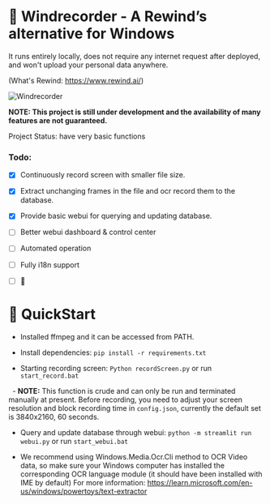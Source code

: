 # 🦝 Windrecorder - A Rewind’s alternative for Windows

It runs entirely locally, does not require any internet request after deployed, and won't upload your personal data anywhere.

(What's Rewind: https://www.rewind.ai/)

![Windrecorder](https://github.com/Antonoko/Windrecorder/blob/main/__assets__/preview.png)


**NOTE: This project is still under development and the availability of many features are not guaranteed.**

Project Status: have very basic functions


### Todo:
- [x] Continuously record screen with smaller file size.
- [x] Extract unchanging frames in the file and ocr record them to the database.
- [x] Provide basic webui for querying and updating database.
- [ ] Better webui dashboard & control center
- [ ] Automated operation
- [ ] Fully i18n support
- [ ] 🤔


# 🦝 QuickStart

- Installed ffmpeg and it can be accessed from PATH.

- Install dependencies: `pip install -r requirements.txt`

- Starting recording screen: `Python recordScreen.py` or run `start_record.bat`

  - **NOTE:** This function is crude and can only be run and terminated manually at present. Before recording, you need to adjust your screen resolution and block recording time in `config.json`, currently the default set is 3840x2160, 60 seconds.

- Query and update database through webui: `python -m streamlit run webui.py` or run  `start_webui.bat`

- We recommend using Windows.Media.Ocr.Cli method to OCR Video data, so make sure your Windows computer has installed the corresponding OCR language module (it should have been installed with IME by default) For more information: https://learn.microsoft.com/en-us/windows/powertoys/text-extractor